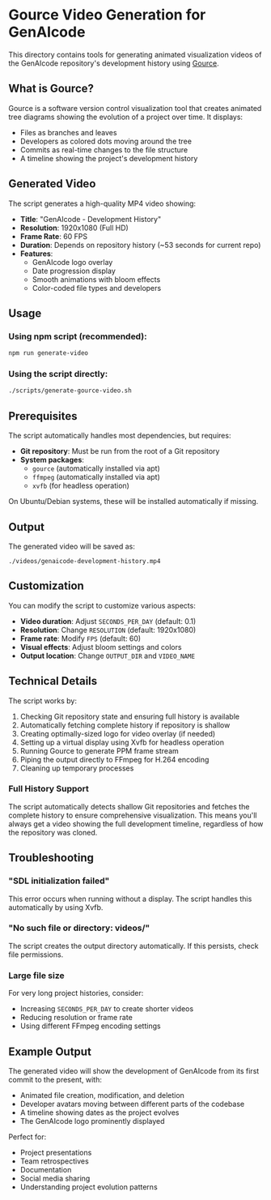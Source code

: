 # Gource Video Generation for GenAIcode

This directory contains tools for generating animated visualization videos of the GenAIcode repository's development history using [Gource](https://gource.io/).

## What is Gource?

Gource is a software version control visualization tool that creates animated tree diagrams showing the evolution of a project over time. It displays:

- Files as branches and leaves
- Developers as colored dots moving around the tree
- Commits as real-time changes to the file structure
- A timeline showing the project's development history

## Generated Video

The script generates a high-quality MP4 video showing:

- **Title**: "GenAIcode - Development History"
- **Resolution**: 1920x1080 (Full HD)
- **Frame Rate**: 60 FPS
- **Duration**: Depends on repository history (~53 seconds for current repo)
- **Features**:
  - GenAIcode logo overlay
  - Date progression display
  - Smooth animations with bloom effects
  - Color-coded file types and developers

## Usage

### Using npm script (recommended):

```bash
npm run generate-video
```

### Using the script directly:

```bash
./scripts/generate-gource-video.sh
```

## Prerequisites

The script automatically handles most dependencies, but requires:

- **Git repository**: Must be run from the root of a Git repository
- **System packages**:
  - `gource` (automatically installed via apt)
  - `ffmpeg` (automatically installed via apt)
  - `xvfb` (for headless operation)

On Ubuntu/Debian systems, these will be installed automatically if missing.

## Output

The generated video will be saved as:

```
./videos/genaicode-development-history.mp4
```

## Customization

You can modify the script to customize various aspects:

- **Video duration**: Adjust `SECONDS_PER_DAY` (default: 0.1)
- **Resolution**: Change `RESOLUTION` (default: 1920x1080)
- **Frame rate**: Modify `FPS` (default: 60)
- **Visual effects**: Adjust bloom settings and colors
- **Output location**: Change `OUTPUT_DIR` and `VIDEO_NAME`

## Technical Details

The script works by:

1. Checking Git repository state and ensuring full history is available
2. Automatically fetching complete history if repository is shallow
3. Creating optimally-sized logo for video overlay (if needed)
4. Setting up a virtual display using Xvfb for headless operation
5. Running Gource to generate PPM frame stream
6. Piping the output directly to FFmpeg for H.264 encoding
7. Cleaning up temporary processes

### Full History Support

The script automatically detects shallow Git repositories and fetches the complete history to ensure comprehensive visualization. This means you'll always get a video showing the full development timeline, regardless of how the repository was cloned.

## Troubleshooting

### "SDL initialization failed"

This error occurs when running without a display. The script handles this automatically by using Xvfb.

### "No such file or directory: videos/"

The script creates the output directory automatically. If this persists, check file permissions.

### Large file size

For very long project histories, consider:

- Increasing `SECONDS_PER_DAY` to create shorter videos
- Reducing resolution or frame rate
- Using different FFmpeg encoding settings

## Example Output

The generated video will show the development of GenAIcode from its first commit to the present, with:

- Animated file creation, modification, and deletion
- Developer avatars moving between different parts of the codebase
- A timeline showing dates as the project evolves
- The GenAIcode logo prominently displayed

Perfect for:

- Project presentations
- Team retrospectives
- Documentation
- Social media sharing
- Understanding project evolution patterns
